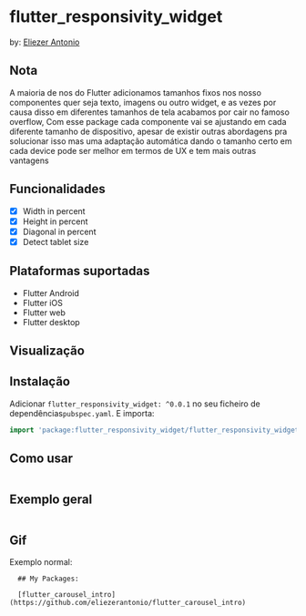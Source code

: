 
# flutter_responsivity_widget

 by: [Eliezer Antonio](https://github.com/eliezerantonio)

## Nota

A maioria de nos do Flutter adicionamos tamanhos fixos nos nosso componentes quer seja texto, imagens ou outro widget, e as vezes por causa disso em  diferentes tamanhos de tela acabamos por  cair no famoso overflow, Com esse  package cada componente vai se ajustando em cada diferente tamanho de dispositivo, apesar de existir outras abordagens pra solucionar isso mas uma adaptação automática dando o tamanho certo em cada device pode ser melhor em termos de UX  e tem mais outras vantagens

## Funcionalidades

- [X] Width in percent
- [X] Height in percent
- [X] Diagonal in percent
- [X] Detect tablet size

## Plataformas suportadas

- Flutter Android
- Flutter iOS
- Flutter web
- Flutter desktop

## Visualização

## Instalação

Adicionar `flutter_responsivity_widget: ^0.0.1` no seu  ficheiro de dependências`pubspec.yaml`. E importa:

```dart
import 'package:flutter_responsivity_widget/flutter_responsivity_widget.dart';;
```

## Como usar

```dart

  ```

## Exemplo geral

```dart

  ```  
  
## Gif

Exemplo normal:



```
  ## My Packages:
  
  [flutter_carousel_intro](https://github.com/eliezerantonio/flutter_carousel_intro)

